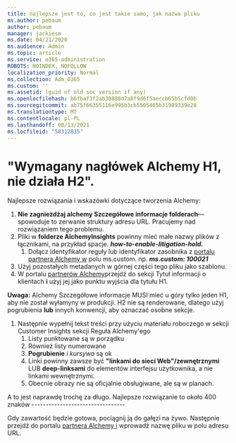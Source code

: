 ```yaml
---
title: najlepsze jest to, co jest takie samo, jak nazwa pliku
ms.author: pebaum
author: pebaum
manager: jackiesm
ms.date: 04/21/2020
ms.audience: Admin
ms.topic: article
ms.service: o365-administration
ROBOTS: NOINDEX, NOFOLLOW
localization_priority: Normal
ms.collection: Adm_O365
ms.custom: ''
ms.assetid: (guid of old soc version if any)
ms.openlocfilehash: b6fbaf3f2ab30888d7a8f9d6f5aeccb65b5cfd0b
ms.sourcegitcommit: ab75f66355116e995b3cb5505465b31989339e28
ms.translationtype: MT
ms.contentlocale: pl-PL
ms.lasthandoff: 08/13/2021
ms.locfileid: "58312835"
---
```

# <a name="required-alchemy-header-h1-h2s-dont-work"></a>"Wymagany nagłówek Alchemy H1, nie działa H2".
Najlepsze rozwiązania i wskazówki dotyczące tworzenia Alchemy:

1. **Nie zagnieżdżaj alchemy Szczegółowe informacje folderach**— spowoduje to zerwanie struktury adresu URL. Pracujemy nad rozwiązaniem tego problemu.
1. Pliki w **folderze AlchemyInsights** powinny mieć małe nazwy plików z łącznikami, na przykład spacje. **_how-to-enable-litigation-hold._**
    1. Dołącz identyfikator reguły lub identyfikator zasobnika z [portalu partnera Alchemy w](https://alchemyportal.azurewebsites.net) polu ms.custom. np. ***ms.custom: 100021***
1. Użyj pozostałych metadanych w górnej części tego pliku jako szablonu.
1. W portalu [partnerów Alchemy](https://alchemyportal.azurewebsites.net)przejdź do sekcji Tytuł informacji o klientach **i** użyj jej jako punktu wyjścia dla tytułu H1. 

**Uwaga:** Alchemy Szczegółowe informacje MUSI mieć u góry tylko jeden H1, aby nie został wyłamyny w produkcji. H2 nie są renderowane, dlatego użyj pogrubienia **lub** innych konwencji, aby oznaczać osobne sekcje.
1. Następnie wypełnij tekst treści przy użyciu materiału roboczego w sekcji Customer Insights sekcji Reguła Alchemy'ego
    1. Listy punktowane są w porządku
    1. Również listy numerowane
    1. **Pogrubienie** *i kursywa* są ok
    1. Linki powinny zawsze być **"linkami do sieci Web"/zewnętrznymi** LUB **deep-linksami** do elementów interfejsu użytkownika, a nie linkami wewnętrznymi.
    1. Obecnie obrazy nie są oficjalnie obsługiwane, ale są w planach.

A to jest naprawdę trochę za długo. Najlepsze rozwiązanie to około 400 znaków ---------------------------------

Gdy zawartość będzie gotowa, pociągnij ją do gałęzi na żywo. Następnie przejdź do portalu [partnera Alchemy i](https://alchemyportal.azurewebsites.net) wprowadź nazwę pliku w polu adresu URL. 